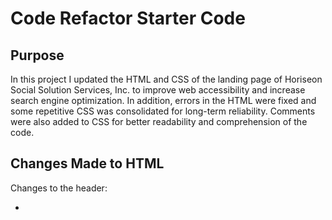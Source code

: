 # Code Refactor Starter Code

## Purpose

In this project I updated the HTML and CSS of the landing page of Horiseon Social Solution Services, Inc. to improve web accessibility and increase search engine optimization. In addition, errors in the HTML were fixed and some repetitive CSS was consolidated for long-term reliability. Comments were also added to CSS for better readability and comprehension of the code.    

## Changes Made to HTML

Changes to the header:

* <title> was made more precise in describing website. 

## Changes Made to CSS


